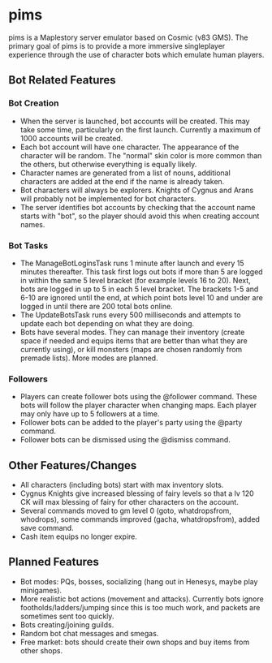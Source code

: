﻿# pims

pims is a Maplestory server emulator based on Cosmic (v83 GMS). The primary goal of pims is to provide a more immersive singleplayer experience through the use of character bots which emulate human players.

## Bot Related Features

### Bot Creation

* When the server is launched, bot accounts will be created. This may take some time, particularly on the first launch. Currently a maximum of 1000 accounts will be created.
* Each bot account will have one character. The appearance of the character will be random. The "normal" skin color is more common than the others, but otherwise everything is equally likely.
* Character names are generated from a list of nouns, additional characters are added at the end if the name is already taken.
* Bot characters will always be explorers. Knights of Cygnus and Arans will probably not be implemented for bot characters.
* The server identifies bot accounts by checking that the account name starts with "bot", so the player should avoid this when creating account names.

### Bot Tasks

* The ManageBotLoginsTask runs 1 minute after launch and every 15 minutes thereafter. This task first logs out bots if more than 5 are logged in within the same 5 level bracket (for example levels 16 to 20). Next, bots are logged in up to 5 in each 5 level bracket. The brackets 1-5 and 6-10 are ignored until the end, at which point bots level 10 and under are logged in until there are 200 total bots online.
* The UpdateBotsTask runs every 500 milliseconds and attempts to update each bot depending on what they are doing.
* Bots have several modes. They can manage their inventory (create space if needed and equips items that are better than what they are currently using), or kill monsters (maps are chosen randomly from premade lists). More modes are planned.

### Followers

* Players can create follower bots using the @follower command. These bots will follow the player character when changing maps. Each player may only have up to 5 followers at a time.
* Follower bots can be added to the player's party using the @party command.
* Follower bots can be dismissed using the @dismiss command.

## Other Features/Changes

* All characters (including bots) start with max inventory slots.
* Cygnus Knights give increased blessing of fairy levels so that a lv 120 CK will max blessing of fairy for other characters on the account.
* Several commands moved to gm level 0 (goto, whatdropsfrom, whodrops), some commands improved (gacha, whatdropsfrom), added save command.
* Cash item equips no longer expire.

## Planned Features

* Bot modes: PQs, bosses, socializing (hang out in Henesys, maybe play minigames).
* More realistic bot actions (movement and attacks). Currently bots ignore footholds/ladders/jumping since this is too much work, and packets are sometimes sent too quickly.
* Bots creating/joining guilds.
* Random bot chat messages and smegas.
* Free market: bots should create their own shops and buy items from other shops.
